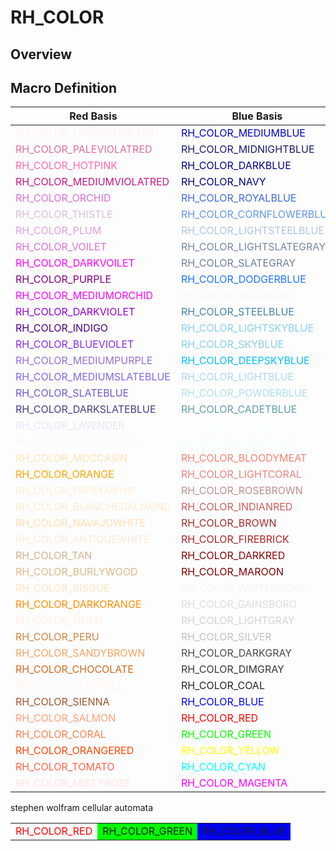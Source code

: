 # RH_COLOR

## Overview





## Macro Definition

| Red Basis                                             | Blue Basis                                           | Green Basis                                             |
| ----------------------------------------------------- | ---------------------------------------------------- | ------------------------------------------------------- |
| <font color="#fff0f5">RH_COLOR_LAVENDERBLUSH  </font> | <font color="#    cd">RH_COLOR_MEDIUMBLUE    </font> | <font color="#  ffff">RH_COLOR_AQUA             </font> |
| <font color="#db7093">RH_COLOR_PALEVIOLATRED  </font> | <font color="#191970">RH_COLOR_MIDNIGHTBLUE  </font> | <font color="#  ced1">RH_COLOR_DARKTURQUOISE    </font> |
| <font color="#ff69b4">RH_COLOR_HOTPINK        </font> | <font color="#    8b">RH_COLOR_DARKBLUE      </font> | <font color="#2f4f4f">RH_COLOR_DARKSLATEGRAY    </font> |
| <font color="#c71585">RH_COLOR_MEDIUMVIOLATRED</font> | <font color="#    80">RH_COLOR_NAVY          </font> | <font color="#  8b8b">RH_COLOR_DARKCYAN         </font> |
| <font color="#da70d6">RH_COLOR_ORCHID         </font> | <font color="#4169e1">RH_COLOR_ROYALBLUE     </font> | <font color="#  8080">RH_COLOR_TEAL             </font> |
| <font color="#d8bfd8">RH_COLOR_THISTLE        </font> | <font color="#6495ed">RH_COLOR_CORNFLOWERBLUE</font> | <font color="#48d1cc">RH_COLOR_MEDIUMTURQUOISE  </font> |
| <font color="#dda0dd">RH_COLOR_PLUM           </font> | <font color="#b0c4de">RH_COLOR_LIGHTSTEELBLUE</font> | <font color="#20b2aa">RH_COLOR_LIGHTSEEGREEN    </font> |
| <font color="#da70d6">RH_COLOR_VOILET         </font> | <font color="#778899">RH_COLOR_LIGHTSLATEGRAY</font> | <font color="#40e0d0">RH_COLOR_TURQUOISE        </font> |
| <font color="#ff00ff">RH_COLOR_DARKVOILET     </font> | <font color="#708090">RH_COLOR_SLATEGRAY     </font> | <font color="#7fffd4">RH_COLOR_AQUAMARINE       </font> |
| <font color="#800080">RH_COLOR_PURPLE         </font> | <font color="#1e72ff">RH_COLOR_DODGERBLUE    </font> | <font color="#66cdaa">RH_COLOR_MEDIUMAQUAMARINE </font> |
| <font color="#ff00ff">RH_COLOR_MEDIUMORCHID   </font> | <font color="#f0f8ff">RH_COLOR_ALICEBLUE     </font> | <font color="#  fa9a">RH_COLOR_MEDIUMSPRINGGREEN</font> |
| <font color="#9400d3">RH_COLOR_DARKVIOLET     </font> | <font color="#4682b4">RH_COLOR_STEELBLUE     </font> | <font color="#  ff7f">RH_COLOR_SPRINGGREEN      </font> |
| <font color="#4b0082">RH_COLOR_INDIGO         </font> | <font color="#87cefa">RH_COLOR_LIGHTSKYBLUE  </font> | <font color="#3cb371">RH_COLOR_MEDIUMSEEGREEN   </font> |
| <font color="#8a2be2">RH_COLOR_BLUEVIOLET     </font> | <font color="#87ceeb">RH_COLOR_SKYBLUE       </font> | <font color="#2e8b57">RH_COLOR_SEEGREEN         </font> |
| <font color="#9370db">RH_COLOR_MEDIUMPURPLE   </font> | <font color="#  bfff">RH_COLOR_DEEPSKYBLUE   </font> | <font color="#90ee90">RH_COLOR_LIGHTGREEN       </font> |
| <font color="#7b68ee">RH_COLOR_MEDIUMSLATEBLUE</font> | <font color="#add8e6">RH_COLOR_LIGHTBLUE     </font> | <font color="#98fb98">RH_COLOR_PALEGREEN        </font> |
| <font color="#6a5acd">RH_COLOR_SLATEBLUE      </font> | <font color="#b0e0e6">RH_COLOR_POWDERBLUE    </font> | <font color="#8fbc8f">RH_COLOR_DARKSEEGREEN     </font> |
| <font color="#483d8b">RH_COLOR_DARKSLATEBLUE  </font> | <font color="#5f9ea0">RH_COLOR_CADETBLUE     </font> | <font color="#32cd32">RH_COLOR_LIME             </font> |
| <font color="#e6e6fa">RH_COLOR_LAVENDER       </font> | <font color="#f5ffff">RH_COLOR_AZURE         </font> | <font color="#7fff00">RH_COLOR_CHARTREUSE       </font> |
| <font color="#f8f8ff">RH_COLOR_GHOSTWHITE     </font> | <font color="#f0ffff">RH_COLOR_LIGHTCYAN     </font> | <font color="#afeeee">RH_COLOR_PALETURQUOISE    </font> |
| <font color="#ffe4b5">RH_COLOR_MOCCASIN       </font> | <font color="#fa8072">RH_COLOR_BLOODYMEAT    </font> | <font color="#228b22">RH_COLOR_FORESTGREEN      </font> |
| <font color="#ffa500">RH_COLOR_ORANGE         </font> | <font color="#f08080">RH_COLOR_LIGHTCORAL    </font> | <font color="#7cfc00">RH_COLOR_LAWNGREEN        </font> |
| <font color="#ffefd5">RH_COLOR_PAPAYAWHIP     </font> | <font color="#bc8f8f">RH_COLOR_ROSEBROWN     </font> | <font color="#adff2f">RH_COLOR_GREENYELLOW      </font> |
| <font color="#ffebcd">RH_COLOR_BLANCHEDALMOND </font> | <font color="#cd5c5c">RH_COLOR_INDIANRED     </font> | <font color="#556b2f">RH_COLOR_DARKOLIVEGREEN   </font> |
| <font color="#ffdead">RH_COLOR_NAVAJOWHITE    </font> | <font color="#a52a2a">RH_COLOR_BROWN         </font> | <font color="#9acd32">RH_COLOR_YELLOWGREEN      </font> |
| <font color="#faebd7">RH_COLOR_ANTIQUEWHITE   </font> | <font color="#b22222">RH_COLOR_FIREBRICK     </font> | <font color="#228b22">RH_COLOR_OLIVEDRAB        </font> |
| <font color="#d2b48c">RH_COLOR_TAN            </font> | <font color="#8b0000">RH_COLOR_DARKRED       </font> | <font color="#f5f5dc">RH_COLOR_BEIGE            </font> |
| <font color="#deb887">RH_COLOR_BURLYWOOD      </font> | <font color="#800000">RH_COLOR_MAROON        </font> | <font color="#228b22">RH_COLOR_LIGHTRODYELLOW   </font> |
| <font color="#ffe4c4">RH_COLOR_BISQUE         </font> | <font color="#f5f5f5">RH_COLOR_WHITESMOKE    </font> | <font color="#fffff0">RH_COLOR_IVORY            </font> |
| <font color="#ff8c00">RH_COLOR_DARKORANGE     </font> | <font color="#dcdcdc">RH_COLOR_GAINSBORO     </font> | <font color="#808000">RH_COLOR_OLIVE            </font> |
| <font color="#fff0e6">RH_COLOR_LINEN          </font> | <font color="#d3d3d3">RH_COLOR_LIGHTGRAY     </font> | <font color="#bdb76b">RH_COLOR_DARKKHAKI        </font> |
| <font color="#cd853f">RH_COLOR_PERU           </font> | <font color="#c0c0c0">RH_COLOR_SILVER        </font> | <font color="#fffacd">RH_COLOR_LEMONCHIFFON     </font> |
| <font color="#f4a460">RH_COLOR_SANDYBROWN     </font> | <font color="#494949">RH_COLOR_DARKGRAY      </font> | <font color="#eee8aa">RH_COLOR_PALEGOLDROD      </font> |
| <font color="#d2691e">RH_COLOR_CHOCOLATE      </font> | <font color="#363636">RH_COLOR_DIMGRAY       </font> | <font color="#f0e68c">RH_COLOR_KHAKI            </font> |
| <font color="#fff5ee">RH_COLOR_SEASHELL       </font> | <font color="#222322">RH_COLOR_COAL          </font> | <font color="#ffd700">RH_COLOR_GOLDEN           </font> |
| <font color="#a0522d">RH_COLOR_SIENNA         </font> | <font color="#    ff">RH_COLOR_BLUE          </font> | <font color="#fff8dc">RH_COLOR_CORNMILK         </font> |
| <font color="#ffa07a">RH_COLOR_SALMON         </font> | <font color="#ff0000">RH_COLOR_RED           </font> | <font color="#daa520">RH_COLOR_GOLDROD          </font> |
| <font color="#ff7f50">RH_COLOR_CORAL          </font> | <font color="#  ff00">RH_COLOR_GREEN         </font> | <font color="#b8860b">RH_COLOR_DARKGOLDROD      </font> |
| <font color="#ff4500">RH_COLOR_ORANGERED      </font> | <font color="#ffff00">RH_COLOR_YELLOW        </font> | <font color="#fffaf0">RH_COLOR_FLORALWHITE      </font> |
| <font color="#ff6347">RH_COLOR_TOMATO         </font> | <font color="#  ffff">RH_COLOR_CYAN          </font> | <font color="#fdf5e6">RH_COLOR_OLDLACE          </font> |
| <font color="#ffe4e1">RH_COLOR_MISTYROSE      </font> | <font color="#ff00ff">RH_COLOR_MAGENTA       </font> | <font color="#f5deb3">RH_COLOR_WHEAT            </font> |



stephen wolfram cellular automata







<table>
    <tr>
        <td><font color=#FF0000>RH_COLOR_RED </font></td><td bgcolor=#00FF00>RH_COLOR_GREEN</td><td bgcolor=#0000FF>RH_COLOR_BLUE</td>
    </tr>   
</table>










